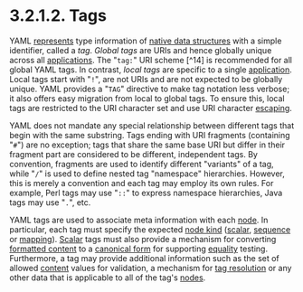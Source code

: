 # 3.2.1.2. Tags

YAML [represents](https://yaml.org/spec/1.2.2/#representation-graph) type information of [native data structures](https://yaml.org/spec/1.2.2/#representing-native-data-structures) with a simple identifier, called a *tag*. *Global tags* are URIs and hence globally unique across all [applications](https://yaml.org/spec/1.2.2/#processes-and-models). The "`tag:`" URI scheme [^14] is recommended for all global YAML tags. In contrast, *local tags* are specific to a single [application](https://yaml.org/spec/1.2.2/#processes-and-models). Local tags start with "`!`", are not URIs and are not expected to be globally unique. YAML provides a "`TAG`" directive to make tag notation less verbose; it also offers easy migration from local to global tags. To ensure this, local tags are restricted to the URI character set and use URI character [escaping](https://yaml.org/spec/1.2.2/#escaped-characters).

YAML does not mandate any special relationship between different tags that begin with the same substring. Tags ending with URI fragments (containing "`#`") are no exception; tags that share the same base URI but differ in their fragment part are considered to be different, independent tags. By convention, fragments are used to identify different "variants" of a tag, while "`/`" is used to define nested tag "namespace" hierarchies. However, this is merely a convention and each tag may employ its own rules. For example, Perl tags may use "`::`" to express namespace hierarchies, Java tags may use "`.`", etc.

YAML tags are used to associate meta information with each [node](https://yaml.org/spec/1.2.2/#nodes). In particular, each tag must specify the expected [node kind](https://yaml.org/spec/1.2.2/#nodes) ([scalar](https://yaml.org/spec/1.2.2/#scalar), [sequence](https://yaml.org/spec/1.2.2/#sequence) or [mapping](https://yaml.org/spec/1.2.2/#mapping)). [Scalar](https://yaml.org/spec/1.2.2/#scalar) tags must also provide a mechanism for converting [formatted content](https://yaml.org/spec/1.2.2/#scalar-formats) to a [canonical form](https://yaml.org/spec/1.2.2/#canonical-form) for supporting [equality](https://yaml.org/spec/1.2.2/#equality) testing. Furthermore, a tag may provide additional information such as the set of allowed [content](https://yaml.org/spec/1.2.2/#nodes) values for validation, a mechanism for [tag resolution](https://yaml.org/spec/1.2.2/#tag-resolution) or any other data that is applicable to all of the tag's [nodes](https://yaml.org/spec/1.2.2/#nodes).